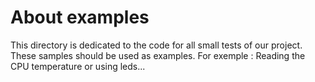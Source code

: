 # About examples

This directory is dedicated to the code for all small tests of our project. These samples should be used as examples. For exemple : Reading the CPU temperature or using leds...
